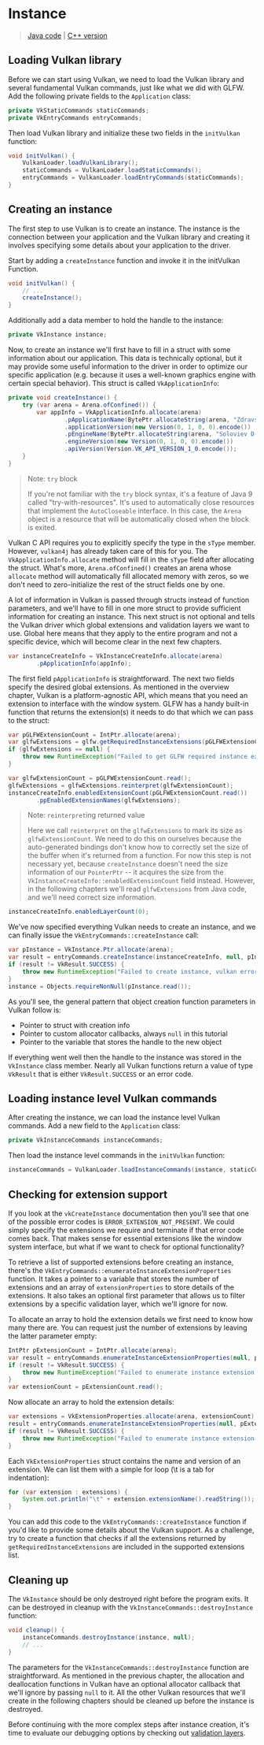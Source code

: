 # Instance

> [Java code](https://github.com/club-doki7/vulkan4j/tree/master/modules/tutorial/src/main/java/tutorial/vulkan/part01/ch01/Main.java) | [C++ version](https://vulkan-tutorial.com/Drawing_a_triangle/Setup/Instance) 

## Loading Vulkan library

Before we can start using Vulkan, we need to load the Vulkan library and several fundamental Vulkan commands, just like what we did with GLFW. Add the following private fields to the `Application` class:

```java
private VkStaticCommands staticCommands;
private VkEntryCommands entryCommands;
```

Then load Vulkan library and initialize these two fields in the `initVulkan` function:

```java
void initVulkan() {
    VulkanLoader.loadVulkanLibrary();
    staticCommands = VulkanLoader.loadStaticCommands();
    entryCommands = VulkanLoader.loadEntryCommands(staticCommands);
}
```

## Creating an instance

The first step to use Vulkan is to create an instance. The instance is the connection between your application and the Vulkan library and creating it involves specifying some details about your application to the driver.

Start by adding a `createInstance` function and invoke it in the initVulkan Function.

```java
void initVulkan() {
    // ...
    createInstance();
}
```

Additionally add a data member to hold the handle to the instance:

```java
private VkInstance instance;
```

Now, to create an instance we'll first have to fill in a struct with some information about our application. This data is technically optional, but it may provide some useful information to the driver in order to optimize our specific application (e.g. because it uses a well-known graphics engine with certain special behavior). This struct is called `VkApplicationInfo`:

```java
private void createInstance() {
    try (var arena = Arena.ofConfined()) {
        var appInfo = VkApplicationInfo.allocate(arena)
                .pApplicationName(BytePtr.allocateString(arena, "Zdravstvuyte, Vulkan!"))
                .applicationVersion(new Version(0, 1, 0, 0).encode())
                .pEngineName(BytePtr.allocateString(arena, "Soloviev D-30"))
                .engineVersion(new Version(0, 1, 0, 0).encode())
                .apiVersion(Version.VK_API_VERSION_1_0.encode());
    }
}
```

> Note: `try` block
>
> If you're not familiar with the `try` block syntax, it's a feature of Java 9 called "try-with-resources". It's used to automatically close resources that implement the `AutoCloseable` interface. In this case, the `Arena` object is a resource that will be automatically closed when the block is exited.

Vulkan C API requires you to explicitly specify the type in the `sType` member. However, `vulkan4j` has already taken care of this for you. The `VkApplicationInfo.allocate` method will fill in the `sType` field after allocating the struct. What's more, `Arena.ofConfined()` creates an arena whose `allocate` method will automatically fill allocated memory with zeros, so we don't need to zero-initialize the rest of the struct fields one by one.

A lot of information in Vulkan is passed through structs instead of function parameters, and we'll have to fill in one more struct to provide sufficient information for creating an instance. This next struct is not optional and tells the Vulkan driver which global extensions and validation layers we want to use. Global here means that they apply to the entire program and not a specific device, which will become clear in the next few chapters.

```java
var instanceCreateInfo = VkInstanceCreateInfo.allocate(arena)
        .pApplicationInfo(appInfo);
```

The first field `pApplicationInfo` is straightforward. The next two fields specify the desired global extensions. As mentioned in the overview chapter, Vulkan is a platform-agnostic API, which means that you need an extension to interface with the window system. GLFW has a handy built-in function that returns the extension(s) it needs to do that which we can pass to the struct:

```java
var pGLFWExtensionCount = IntPtr.allocate(arena);
var glfwExtensions = glfw.getRequiredInstanceExtensions(pGLFWExtensionCount);
if (glfwExtensions == null) {
    throw new RuntimeException("Failed to get GLFW required instance extensions");
}

var glfwExtensionCount = pGLFWExtensionCount.read();
glfwExtensions = glfwExtensions.reinterpret(glfwExtensionCount);
instanceCreateInfo.enabledExtensionCount(pGLFWExtensionCount.read())
        .ppEnabledExtensionNames(glfwExtensions);
```

> Note: `reinterpret`ing returned value
> 
> Here we call `reinterpret` on the `glfwExtensions` to mark its size as `glfwExtensionCount`. We need to do this on ourselves because the auto-generated bindings don't know how to correctly set the size of the buffer when it's returned from a function. For now this step is not necessary yet, because `createInstance` doesn't need the size information of our `PointerPtr` -- it acquires the size from the `VkInstanceCreateInfo::enabledExtensionCount` field instead. However, in the following chapters we'll read `glfwExtensions` from Java code, and we'll need correct size information. 

```java
instanceCreateInfo.enabledLayerCount(0);
```

We've now specified everything Vulkan needs to create an instance, and we can finally issue the `VkEntryCommands::createInstance` call:

```java
var pInstance = VkInstance.Ptr.allocate(arena);
var result = entryCommands.createInstance(instanceCreateInfo, null, pInstance);
if (result != VkResult.SUCCESS) {
    throw new RuntimeException("Failed to create instance, vulkan error code: " + VkResult.explain(result));
}
instance = Objects.requireNonNull(pInstance.read());
```

As you'll see, the general pattern that object creation function parameters in Vulkan follow is:

- Pointer to struct with creation info
- Pointer to custom allocator callbacks, always `null` in this tutorial
- Pointer to the variable that stores the handle to the new object

If everything went well then the handle to the instance was stored in the `VkInstance` class member. Nearly all Vulkan functions return a value of type `VkResult` that is either `VkResult.SUCCESS` or an error code.

## Loading instance level Vulkan commands

After creating the instance, we can load the instance level Vulkan commands. Add a new field to the `Application` class:

```java
private VkInstanceCommands instanceCommands;
```

Then load the instance level commands in the `initVulkan` function:

```java
instanceCommands = VulkanLoader.loadInstanceCommands(instance, staticCommands);
```

## Checking for extension support

If you look at the `vkCreateInstance` documentation then you'll see that one of the possible error codes is `ERROR_EXTENSION_NOT_PRESENT`. We could simply specify the extensions we require and terminate if that error code comes back. That makes sense for essential extensions like the window system interface, but what if we want to check for optional functionality?

To retrieve a list of supported extensions before creating an instance, there's the `VkEntryCommands::enumerateInstanceExtensionProperties` function. It takes a pointer to a variable that stores the number of extensions and an array of `extensionProperties` to store details of the extensions. It also takes an optional first parameter that allows us to filter extensions by a specific validation layer, which we'll ignore for now.

To allocate an array to hold the extension details we first need to know how many there are. You can request just the number of extensions by leaving the latter parameter empty:

```java
IntPtr pExtensionCount = IntPtr.allocate(arena);
var result = entryCommands.enumerateInstanceExtensionProperties(null, pExtensionCount, null);
if (result != VkResult.SUCCESS) {
    throw new RuntimeException("Failed to enumerate instance extension properties, vulkan error code: " + VkResult.explain(result));
}
var extensionCount = pExtensionCount.read();
```

Now allocate an array to hold the extension details:

```java
var extensions = VkExtensionProperties.allocate(arena, extensionCount);
result = entryCommands.enumerateInstanceExtensionProperties(null, pExtensionCount, extensions);
if (result != VkResult.SUCCESS) {
    throw new RuntimeException("Failed to enumerate instance extension properties, vulkan error code: " + VkResult.explain(result));
}
```

Each `VkExtensionProperties` struct contains the name and version of an extension. We can list them with a simple for loop (\t is a tab for indentation):

```java
for (var extension : extensions) {
    System.out.println("\t" + extension.extensionName().readString());
}
```

You can add this code to the `VkEntryCommands::createInstance` function if you'd like to provide some details about the Vulkan support. As a challenge, try to create a function that checks if all the extensions returned by `getRequiredInstanceExtensions` are included in the supported extensions list.

## Cleaning up

The `VkInstance` should be only destroyed right before the program exits. It can be destroyed in cleanup with the `VkInstanceCommands::destroyInstance` function:

```java
void cleanup() {
    instanceCommands.destroyInstance(instance, null);
    // ...
}
```

The parameters for the `VkInstanceCommands::destroyInstance` function are straightforward. As mentioned in the previous chapter, the allocation and deallocation functions in Vulkan have an optional allocator callback that we'll ignore by passing `null` to it. All the other Vulkan resources that we'll create in the following chapters should be cleaned up before the instance is destroyed.

Before continuing with the more complex steps after instance creation, it's time to evaluate our debugging options by checking out [validation layers](ch02-validation-layers.md).
